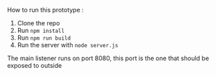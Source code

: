 How to run this prototype :

1. Clone the repo
2. Run `npm install`
3. Run `npm run build`
4. Run the server with `node server.js`

The main listener runs on port 8080, this port is the one that should be exposed to outside

